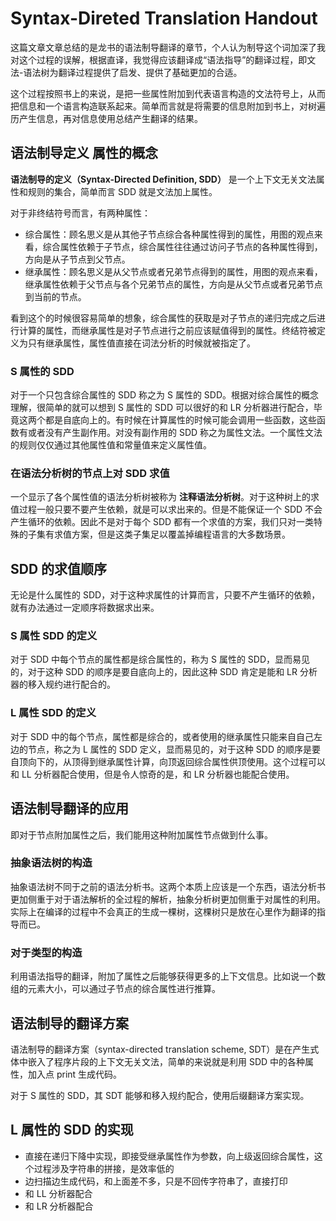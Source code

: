 # Syntax-Direted Translation Handout

这篇文章文章总结的是龙书的语法制导翻译的章节，个人认为制导这个词加深了我对这个过程的误解，根据直译，我觉得应该翻译成“语法指导”的翻译过程，即文法-语法树为翻译过程提供了启发、提供了基础更加的合适。

这个过程按照书上的来说，是把一些属性附加到代表语言构造的文法符号上，从而把信息和一个语言构造联系起来。简单而言就是将需要的信息附加到书上，对树遍历产生信息，再对信息使用总结产生翻译的结果。

## 语法制导定义 属性的概念

__语法制导的定义（Syntax-Directed Definition, SDD）__ 是一个上下文无关文法属性和规则的集合，简单而言 SDD 就是文法加上属性。

对于非终结符号而言，有两种属性：

- 综合属性：顾名思义是从其他子节点综合各种属性得到的属性，用图的观点来看，综合属性依赖于子节点，综合属性往往通过访问子节点的各种属性得到，方向是从子节点到父节点。
- 继承属性：顾名思义是从父节点或者兄弟节点得到的属性，用图的观点来看，继承属性依赖于父节点与各个兄弟节点的属性，方向是从父节点或者兄弟节点到当前的节点。

看到这个的时候很容易简单的想象，综合属性的获取是对子节点的递归完成之后进行计算的属性，而继承属性是对子节点进行之前应该赋值得到的属性。终结符被定义为只有继承属性，属性值直接在词法分析的时候就被指定了。

### S 属性的 SDD

对于一个只包含综合属性的 SDD 称之为 S 属性的 SDD。根据对综合属性的概念理解，很简单的就可以想到 S 属性的 SDD 可以很好的和 LR 分析器进行配合，毕竟这两个都是自底向上的。有时候在计算属性的时候可能会调用一些函数，这些函数有或者没有产生副作用。对没有副作用的 SDD 称之为属性文法。一个属性文法的规则仅仅通过其他属性值和常量值来定义属性值。

### 在语法分析树的节点上对 SDD 求值

一个显示了各个属性值的语法分析树被称为 __注释语法分析树__。对于这种树上的求值过程一般只要不要产生依赖，就是可以求出来的。但是不能保证一个 SDD 不会产生循环的依赖。因此不是对于每个 SDD 都有一个求值的方案，我们只对一类特殊的子集有求值方案，但是这类子集足以覆盖掉编程语言的大多数场景。

## SDD 的求值顺序

无论是什么属性的 SDD，对于这种求属性的计算而言，只要不产生循环的依赖，就有办法通过一定顺序将数据求出来。

### S 属性 SDD 的定义

对于 SDD 中每个节点的属性都是综合属性的，称为 S 属性的 SDD，显而易见的，对于这种 SDD 的顺序是要自底向上的，因此这种 SDD 肯定是能和 LR 分析器的移入规约进行配合的。

### L 属性 SDD 的定义

对于 SDD 中的每个节点，属性都是综合的，或者使用的继承属性只能来自自己左边的节点，称之为 L 属性的 SDD 定义，显而易见的，对于这种 SDD 的顺序是要自顶向下的，从顶得到继承属性计算，向顶返回综合属性供顶使用。这个过程可以和 LL 分析器配合使用，但是令人惊奇的是，和 LR 分析器也能配合使用。

## 语法制导翻译的应用

即对于节点附加属性之后，我们能用这种附加属性节点做到什么事。

### 抽象语法树的构造

抽象语法树不同于之前的语法分析书。这两个本质上应该是一个东西，语法分析书更加侧重于对于语法解析的全过程的解析，抽象分析树更加侧重于对属性的利用。实际上在编译的过程中不会真正的生成一棵树，这棵树只是放在心里作为翻译的指导而已。

### 对于类型的构造

利用语法指导的翻译，附加了属性之后能够获得更多的上下文信息。比如说一个数组的元素大小，可以通过子节点的综合属性进行推算。

## 语法制导的翻译方案

语法制导的翻译方案（syntax-directed translation scheme, SDT）是在产生式体中嵌入了程序片段的上下文无关文法，简单的来说就是利用 SDD 中的各种属性，加入点 print 生成代码。

对于 S 属性的 SDD，其 SDT 能够和移入规约配合，使用后缀翻译方案实现。

## L 属性的 SDD 的实现

- 直接在递归下降中实现，即接受继承属性作为参数，向上级返回综合属性，这个过程涉及字符串的拼接，是效率低的
- 边扫描边生成代码，和上面差不多，只是不回传字符串了，直接打印
- 和 LL 分析器配合
- 和 LR 分析器配合
